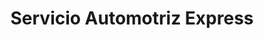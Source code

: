 ---
title: "Servicio Automotriz Express"
url: /quito/servicio-automotriz-express/
shop: Autowerkstatt
---